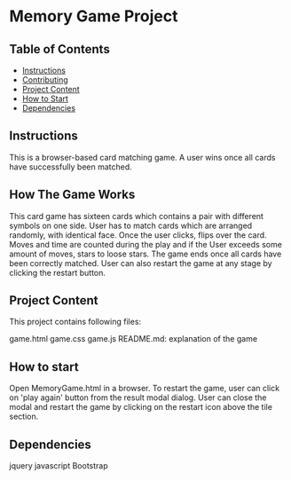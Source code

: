 # Memory Game Project

## Table of Contents

* [Instructions](#instructions)
* [Contributing](#contributing)
* [Project Content](#project_content)
* [How to Start](#how_to_start)
* [Dependencies](#dependencies)


## Instructions

This is a browser-based card matching game. A user wins once all cards have successfully been matched.

## How The Game Works

This card game has sixteen cards which contains a pair with different symbols on one side. User has to match cards which are arranged randomly, with identical face. Once the user clicks, flips over the card. Moves and time are counted during the play and if the User exceeds some amount of moves, stars to loose stars. The game ends once all cards have been correctly matched. User can also restart the game at any stage by clicking the restart button.

## Project Content
This project contains following files:

game.html
game.css
game.js
README.md: explanation of the game

## How to start
Open MemoryGame.html in a browser. To restart the game, user can click on 'play again' button from the result modal dialog. User can close the modal and restart the game by clicking on the restart icon above the tile section.

## Dependencies
jquery
javascript
Bootstrap
